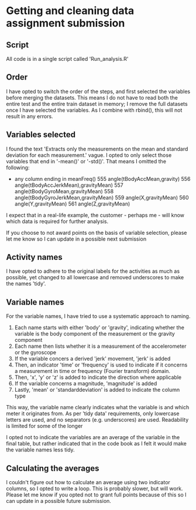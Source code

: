 # Getting and cleaning data assignment submission

## Script

All code is in a single script called 'Run_analysis.R'

## Order

I have opted to switch the order of the steps, and first selected the variables
before merging the datasets. This means I do not have to read both the entire
test and the entire train dataset in memory; I remove the full datasets once I
have selected the variables. As I combine with rbind(), this will not result in 
any errors.

## Variables selected
I found the text 'Extracts only the measurements on the mean and standard deviation for each measurement.' vague.
I opted to only select those variables that end in '-mean()' or '-std()'.
That means I omitted the following:
- any column ending in meanFreq()
555 angle(tBodyAccMean,gravity)
556 angle(tBodyAccJerkMean),gravityMean)
557 angle(tBodyGyroMean,gravityMean)
558 angle(tBodyGyroJerkMean,gravityMean)
559 angle(X,gravityMean)
560 angle(Y,gravityMean)
561 angle(Z,gravityMean)

I expect that in a real-life example, the customer - perhaps me - will know
which data is required for further analysis.

If you choose to not award points on the basis of variable selection,
please let me know so I can update in a possible next submission

## Activity names
I have opted to adhere to the original labels for the activities as much as
possible, yet changed to all lowercase and removed underscores to make the
names 'tidy'.

## Variable names
For the variable names, I have tried to use a systematic approach to naming.
1. Each name starts with either 'body' or 'gravity', indicating whether the
variable is the body component of the measurement or the gravity component
2. Each name then lists whether it is a measurement of the accelerometer or
the gyroscope
3. If the variable concers a derived 'jerk' movement, 'jerk' is added
4. Then, an indicator 'time' or 'frequency' is used to indicate if it concerns
a measurement in time or frequency (Fourier transform) domain.
5. Then, 'x', 'y' or 'z' is added to indicate the direction where applicable
6. If the variable concerns a magnitude, 'magnitude' is added
7. Lastly, 'mean' or 'standarddeviation' is added to indicate the column type

This way, the variable name clearly indicates what the variable is and which
meter it originates from. As per 'tidy data' requirements, only lowercase
letters are used, and no separators (e.g. underscores) are used. Readability is
limited for some of the longer 

I opted not to indicate the variables are an average of the variable in the
final table, but rather indicated that in the code book as I felt it would
make the variable names less tidy.

## Calculating the averages
I couldn't figure out how to calculate an average using two indicator columns,
so I opted to write a loop. This is probably slower, but will work. Please let
me know if you opted not to grant full points because of this so I can update
in a possible future submission.
